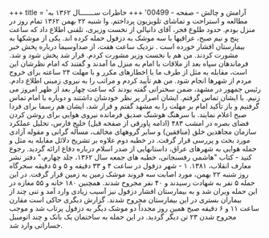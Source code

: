 +++
title = 'آرامش و چالش - صفحه - 00499'
+++
خاطرات ســـــــال ۱۳۶۲ به مطالعه و استراحت و تماشای تلویزیون پرداختم. وا شنبه ۲۲ بهمن ۱۳۶۲ تمام روز در منزل بودم. حدود طلوع فجر، آقای دانیالی از نخست وزیری، تلفنی اطلاع داد که ساعت پنج و نیم صبح، عراقیها با سه موشک به دزفول حمله کرده اند. یکی از موشکها به بیمارستان افشار خورده است . نزدیک ساعت هفت، از صداوسیما درباره پخش خبر مشورت کردند. من هم با نخست وزیر مشورت کردم. قرار شد پخش شود و شد. فرماندهان سپاه بعد از ملاقات با امام به منزل ما آمدند و گفتند که امام نظرشان این است، مقابله به مثل از طرف ما با اخطارهای مکرر و با مهلت ۲۴ ساعته برای خروج مردم از شهرها انجام شود. من هم تأیید کردم و مراتب را به نیروی زمینی اطلاع دادم. رئیس جمهور در مشهد، ضمن سخنرانی گفته بودند که ساعت چهار بعد از ظهر امروز می زنیم. با ایشان تماس گرفتم. ایشان اصرار پر نظر خودشان داشتند و دوباره با امام تماس گرفتیم و باز تأکید امام بر مهلت را به مشهد گفتم و قرار شد، ایشان هم رسما برای فردا صبح اعلام نمایند. با سرهنگ هوشنگ صدیق فرمانده نیروی هوایی برای روشن کردن فضای بصره در امشب ۴۸۳ (ادامه پاورقی از صفحه قبل) خلیج فارس، تحلیل عملکرد سازمان مجاهدین خلق (منافقین) و سایر گروههای مخالف، مسأله گرانی و مقوله آزادی مورد بحث و پررسی قرار گرفت. در خطبه دوم علاوه بر تشریح دلائل مقابله به مثل و حمله هوایی به شهرهای عراق، داستانهایی از صدر اسلام درباره دفاع ارائه گردید. رجوع کنید - کتاب "هاشمی رفسنجانی، خطبه های جمعه سال ۱۳۶۲، جلد چهارم،" دفتر نشر معارف انقلاب، ۱۳۸۱. ۱ - شهر دزفول در ساعت ۴ و ۳۳ دقیقه و ۵ و ۵ دقیقه سحرگاه روز شنبه ۲۲ بهمن، مورد اصابت سه فروند موشک زمین به زمین قرار گرفت. در این حمله ۵ نفر به شهادت رسیدند و ۴۰ نفر مجروح شدند. همچنین ۱۸۰ خانه و ۵۵ مغازه در این حمله ویران شد و به بیمارستان افشار دزفول نیز آسیب زیادی وارد آمد و تنی چند از بیماران بستری در این بیمارستان مجروح شدند. گزارش دیگری حاکی است مقارن ساعت ۱۱ و ۶ دقیقه صبح همین روز مجدداً دو موشک دیگر به دزفول پرتاب شد و موجب مجروح شدن ۲۳ تن دیگر گردید. در این حمله به ساختمان یک بانک و چند اتومبیل خساراتی وارد شد.
